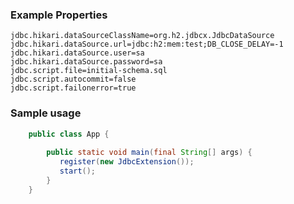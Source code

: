 ### Example Properties ###
```properties
jdbc.hikari.dataSourceClassName=org.h2.jdbcx.JdbcDataSource
jdbc.hikari.dataSource.url=jdbc:h2:mem:test;DB_CLOSE_DELAY=-1
jdbc.hikari.dataSource.user=sa
jdbc.hikari.dataSource.password=sa
jdbc.script.file=initial-schema.sql
jdbc.script.autocommit=false
jdbc.script.failonerror=true
```


### Sample usage ###
```java
    public class App {
    
        public static void main(final String[] args) {
           register(new JdbcExtension());
           start();
        }
    }

```
